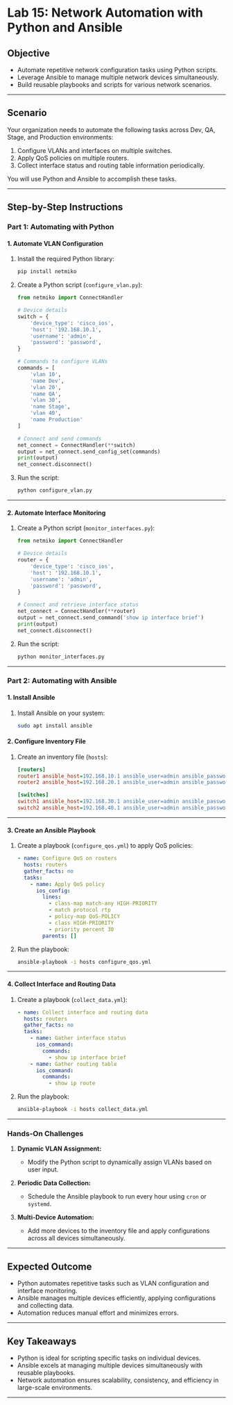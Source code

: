 # Lab 15: Network Automation with Python and Ansible

## **Objective**
- Automate repetitive network configuration tasks using Python scripts.
- Leverage Ansible to manage multiple network devices simultaneously.
- Build reusable playbooks and scripts for various network scenarios.

---

## **Scenario**
Your organization needs to automate the following tasks across Dev, QA, Stage, and Production environments:
1. Configure VLANs and interfaces on multiple switches.
2. Apply QoS policies on multiple routers.
3. Collect interface status and routing table information periodically.

You will use Python and Ansible to accomplish these tasks.

---

## **Step-by-Step Instructions**

### **Part 1: Automating with Python**

#### **1. Automate VLAN Configuration**
1. Install the required Python library:
   ```bash
   pip install netmiko
   ```
2. Create a Python script (`configure_vlan.py`):
   ```python
   from netmiko import ConnectHandler

   # Device details
   switch = {
       'device_type': 'cisco_ios',
       'host': '192.168.10.1',
       'username': 'admin',
       'password': 'password',
   }

   # Commands to configure VLANs
   commands = [
       'vlan 10',
       'name Dev',
       'vlan 20',
       'name QA',
       'vlan 30',
       'name Stage',
       'vlan 40',
       'name Production'
   ]

   # Connect and send commands
   net_connect = ConnectHandler(**switch)
   output = net_connect.send_config_set(commands)
   print(output)
   net_connect.disconnect()
   ```

3. Run the script:
   ```bash
   python configure_vlan.py
   ```

---

#### **2. Automate Interface Monitoring**
1. Create a Python script (`monitor_interfaces.py`):
   ```python
   from netmiko import ConnectHandler

   # Device details
   router = {
       'device_type': 'cisco_ios',
       'host': '192.168.10.1',
       'username': 'admin',
       'password': 'password',
   }

   # Connect and retrieve interface status
   net_connect = ConnectHandler(**router)
   output = net_connect.send_command('show ip interface brief')
   print(output)
   net_connect.disconnect()
   ```

2. Run the script:
   ```bash
   python monitor_interfaces.py
   ```

---

### **Part 2: Automating with Ansible**

#### **1. Install Ansible**
1. Install Ansible on your system:
   ```bash
   sudo apt install ansible
   ```

#### **2. Configure Inventory File**
1. Create an inventory file (`hosts`):
   ```ini
   [routers]
   router1 ansible_host=192.168.10.1 ansible_user=admin ansible_password=password
   router2 ansible_host=192.168.20.1 ansible_user=admin ansible_password=password

   [switches]
   switch1 ansible_host=192.168.30.1 ansible_user=admin ansible_password=password
   switch2 ansible_host=192.168.40.1 ansible_user=admin ansible_password=password
   ```

---

#### **3. Create an Ansible Playbook**
1. Create a playbook (`configure_qos.yml`) to apply QoS policies:
   ```yaml
   - name: Configure QoS on routers
     hosts: routers
     gather_facts: no
     tasks:
       - name: Apply QoS policy
         ios_config:
           lines:
             - class-map match-any HIGH-PRIORITY
             - match protocol rtp
             - policy-map QoS-POLICY
             - class HIGH-PRIORITY
             - priority percent 30
           parents: []
   ```

2. Run the playbook:
   ```bash
   ansible-playbook -i hosts configure_qos.yml
   ```

---

#### **4. Collect Interface and Routing Data**
1. Create a playbook (`collect_data.yml`):
   ```yaml
   - name: Collect interface and routing data
     hosts: routers
     gather_facts: no
     tasks:
       - name: Gather interface status
         ios_command:
           commands:
             - show ip interface brief
       - name: Gather routing table
         ios_command:
           commands:
             - show ip route
   ```

2. Run the playbook:
   ```bash
   ansible-playbook -i hosts collect_data.yml
   ```

---

### **Hands-On Challenges**

1. **Dynamic VLAN Assignment:**
   - Modify the Python script to dynamically assign VLANs based on user input.

2. **Periodic Data Collection:**
   - Schedule the Ansible playbook to run every hour using `cron` or `systemd`.

3. **Multi-Device Automation:**
   - Add more devices to the inventory file and apply configurations across all devices simultaneously.

---

## **Expected Outcome**
- Python automates repetitive tasks such as VLAN configuration and interface monitoring.
- Ansible manages multiple devices efficiently, applying configurations and collecting data.
- Automation reduces manual effort and minimizes errors.

---

## **Key Takeaways**
- Python is ideal for scripting specific tasks on individual devices.
- Ansible excels at managing multiple devices simultaneously with reusable playbooks.
- Network automation ensures scalability, consistency, and efficiency in large-scale environments.

---
